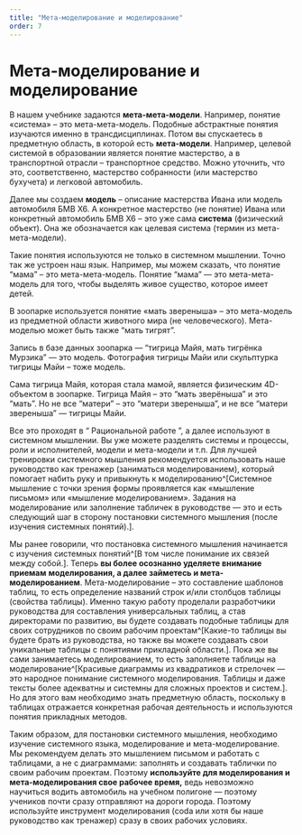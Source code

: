 ```yaml
---
title: "Мета-моделирование и моделирование"
order: 7
---
```


# Мета-моделирование и моделирование

В нашем учебнике задаются **мета-мета-модели**. Например, понятие «система» – это мета-мета-модель. Подобные абстрактные понятия изучаются именно в трансдисциплинах. Потом вы спускаетесь в предметную область, в которой есть **мета-модели**. Например, целевой системой в образовании является понятие мастерство, а в транспортной отрасли – транспортное средство. Можно уточнить, что это, соответственно, мастерство собранности (или мастерство бухучета) и легковой автомобиль.

Далее мы создаем **модель** – описание мастерства Ивана или модель автомобиля БМВ Х6. А конкретное мастерство (не понятие) Ивана или конкретный автомобиль БМВ Х6 – это уже сама **система** (физический объект). Она же обозначается как целевая система (термин из мета-мета-модели).

Такие понятия используются не только в системном мышлении. Точно так же устроен наш язык. Например, мы можем сказать, что понятие “мама” – это мета-мета-модель. Понятие “мама” — это мета-мета-модель для того, чтобы выделять живое существо, которое имеет детей.

В зоопарке используется понятие «мать звереныша» – это мета-модель из предметной области животного мира (не человеческого). Мета-моделью может быть также “мать тигрят”.

Запись в базе данных зоопарка — “тигрица Майя, мать тигрёнка Мурзика” — это модель. Фотография тигрицы Майи или скульптурка тигрицы Майи – тоже модель.

Сама тигрица Майя, которая стала мамой, является физическим 4D-объектом в зоопарке. Тигрица Майя – это “мать зверёныша” и это “мать”. Но не все “матери” – это “матери звереныша”, и не все “матери звереныша” — тигрицы Майи.

Все это проходят в “ Рациональной работе ”, а далее используют в системном мышлении. Вы уже можете разделять системы и процессы, роли и исполнителей, модели и мета-модели и т.п. Для лучшей тренировки системного мышления рекомендуется использовать наше руководство как тренажер (заниматься моделированием), который помогает набить руку и привыкнуть к моделированию^[Системное мышление с точки зрения формы проявляется как «мышление письмом» или «мышление моделированием». Задания на моделирование или заполнение табличек в руководстве — это и есть следующий шаг в сторону постановки системного мышления (после изучения системных понятий).].

Мы ранее говорили, что постановка системного мышления начинается с изучения системных понятий^[В том числе понимание их связей между собой.]. Теперь **вы более осознанно уделяете внимание** **приемам** **моделировани****я****, а далее займетесь и мета-моделированием**. Мета-моделирование – это составление шаблонов таблиц, то есть определение названий строк и/или столбцов таблицы (свойства таблицы). Именно такую работу проделали разработчики руководства для составления универсальных таблиц, а став директорами по развитию, вы будете создавать подобные таблицы для своих сотрудников по своим рабочим проектам^[Какие-то таблицы вы будете брать из руководства, но также вы можете создавать свои уникальные таблицы с понятиями прикладной области.]. Пока же вы сами занимаетесь моделированием, то есть заполняете таблицы на моделирование^[Красивые диаграммы из квадратиков и стрелочек — это народное понимание системного моделирования. Таблицы и даже тексты более адекватны и системны для сложных проектов и систем.]. Но для этого вам необходимо знать предметную область, поскольку в таблицах отражается конкретная рабочая деятельность и используются понятия прикладных методов.

Таким образом, для постановки системного мышления, необходимо изучение системного языка, моделирование и мета-моделирование. Мы рекомендуем делать это мышлением письмом и работать с таблицами, а не с диаграммами: заполнять и создавать таблички по своим рабочим проектам. Поэтому **используйте для моделирования и мета-моделирования свое рабочее время,** ведь невозможно научиться водить автомобиль на учебном полигоне — поэтому учеников почти сразу отправляют на дороги города. Поэтому используйте инструмент моделирования (coda или хотя бы наше руководство как тренажер) сразу в своих рабочих условиях.